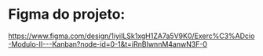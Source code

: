 # Figma do projeto:

https://www.figma.com/design/1iyiILSk1xgH1ZA7a5V9K0/Exerc%C3%ADcio-Modulo-II---Kanban?node-id=0-1&t=iRnBIwnnM4anwN3F-0

